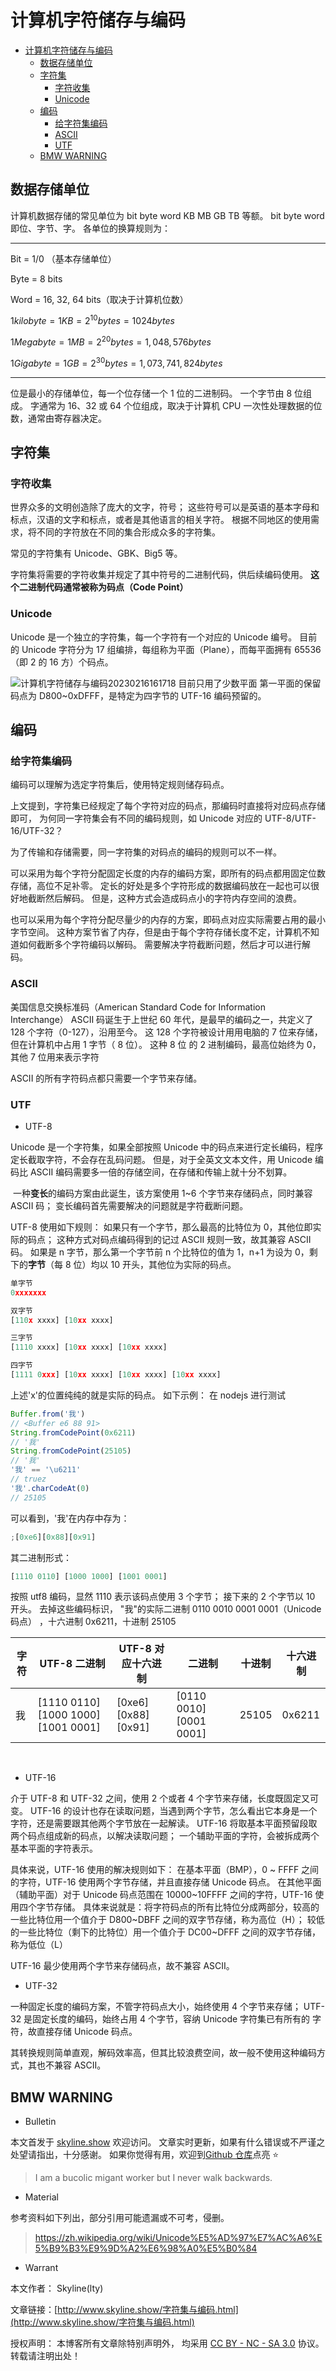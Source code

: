 # 计算机字符储存与编码

<!-- @import "[TOC]" {cmd="toc" depthFrom=1 depthTo=6 orderedList=false} -->

<!-- code_chunk_output -->

- [计算机字符储存与编码](#计算机字符储存与编码)
  - [数据存储单位](#数据存储单位)
  - [字符集](#字符集)
    - [字符收集](#字符收集)
    - [Unicode](#unicode)
  - [编码](#编码)
    - [给字符集编码](#给字符集编码)
    - [ASCII](#ascii)
    - [UTF](#utf)
  - [BMW WARNING](#bmw-warning)

<!-- /code_chunk_output -->

## 数据存储单位

计算机数据存储的常见单位为 bit byte word KB MB GB TB 等额。
bit byte word 即位、字节、字。
各单位的换算规则为：

---

Bit = 1/0 （基本存储单位）

Byte = 8 bits

Word = 16, 32, 64 bits（取决于计算机位数）

$1 kilobyte = 1 KB = 2^{10} bytes = 1024 bytes$

$1 Megabyte = 1 MB = 2^{20} bytes = 1,048,576 bytes$

$1 Gigabyte = 1 GB = 2^{30} bytes = 1,073,741,824 bytes$

---

位是最小的存储单位，每一个位存储一个 1 位的二进制码。
一个字节由 8 位组成。
字通常为 16、32 或 64 个位组成，取决于计算机 CPU 一次性处理数据的位数，通常由寄存器决定。

## 字符集

### 字符收集

世界众多的文明创造除了庞大的文字，符号；
这些符号可以是英语的基本字母和标点，汉语的文字和标点，或者是其他语言的相关字符。
根据不同地区的使用需求，将不同的字符放在不同的集合形成众多的字符集。

常见的字符集有 Unicode、GBK、Big5 等。

字符集将需要的字符收集并规定了其中符号的二进制代码，供后续编码使用。
**这个二进制代码通常被称为码点（Code Point）**

### Unicode

Unicode 是一个独立的字符集，每一个字符有一个对应的 Unicode 编号。
目前的 Unicode 字符分为 17 组编排，每组称为平面（Plane），而每平面拥有 65536（即 2 的 16 方）个码点。

![计算机字符储存与编码20230216161718](https://raw.githubusercontent.com/skylinety/blog-pics/master/imgs/%E8%AE%A1%E7%AE%97%E6%9C%BA%E5%AD%97%E7%AC%A6%E5%82%A8%E5%AD%98%E4%B8%8E%E7%BC%96%E7%A0%8120230216161718.png)
目前只用了少数平面
第一平面的保留码点为 D800~0xDFFF，是特定为四字节的 UTF-16 编码预留的。

## 编码

### 给字符集编码

编码可以理解为选定字符集后，使用特定规则储存码点。

上文提到，字符集已经规定了每个字符对应的码点，那编码时直接将对应码点存储即可，
为何同一字符集会有不同的编码规则，如 Unicode 对应的 UTF-8/UTF-16/UTF-32？

为了传输和存储需要，同一字符集的对码点的编码的规则可以不一样。

可以采用为每个字符分配固定长度的内存的编码方案，即所有的码点都用固定位数存储，高位不足补零。
定长的好处是多个字符形成的数据编码放在一起也可以很好地截断然后解码。
但是，这种方式会造成码点小的字符内存空间的浪费。

也可以采用为每个字符分配尽量少的内存的方案，即码点对应实际需要占用的最小字节空间。
这种方案节省了内存，但是由于每个字符存储长度不定，计算机不知道如何截断多个字符编码以解码。
需要解决字符截断问题，然后才可以进行解码。

### ASCII

美国信息交换标准码（American Standard Code for Information Interchange）
ASCII 码诞生于上世纪 60 年代，是最早的编码之一，共定义了 128 个字符（0-127），沿用至今。
这 128 个字符被设计用用电脑的 7 位来存储，但在计算机中占用 1 字节（ 8 位）。
这种 8 位 的 2 进制编码，最高位始终为 0，其他 7 位用来表示字符

ASCII 的所有字符码点都只需要一个字节来存储。

### UTF

- UTF-8

Unicode 是一个字符集，如果全部按照 Unicode 中的码点来进行定长编码，程序定长截取字符，不会存在乱码问题。
但是，对于全英文文本文件，用 Unicode 编码比 ASCII 编码需要多一倍的存储空间，在存储和传输上就十分不划算。

​ 一种**变长**的编码方案由此诞生，该方案使用 1~6 个字节来存储码点，同时兼容 ASCII 码；
​ 变长编码首先需要解决的问题就是字符截断问题。

UTF-8 使用如下规则：
如果只有一个字节，那么最高的比特位为 0，其他位即实际的码点；
这种方式对码点编码得到的记过 ASCII 规则一致，故其兼容 ASCII 码。
如果是 n 字节，那么第一个字节前 n 个比特位的值为 1，n+1 为设为 0，剩下的**字节**（每 8 位）均以 10 开头，其他位为实际的码点。

```jsx
单字节
0xxxxxxx

双字节
[110x xxxx] [10xx xxxx]

三字节
[1110 xxxx] [10xx xxxx] [10xx xxxx]

四字节
[1111 0xxx] [10xx xxxx] [10xx xxxx] [10xx xxxx]
```

上述'x'的位置纯纯的就是实际的码点。
如下示例：
在 nodejs 进行测试

```jsx
Buffer.from('我')
// <Buffer e6 88 91>
String.fromCodePoint(0x6211)
// '我'
String.fromCodePoint(25105)
// '我'
'我' == '\u6211'
// truez
'我'.charCodeAt(0)
// 25105
```

可以看到，'我'在内存中存为：

```jsx
;[0xe6][0x88][0x91]
```

其二进制形式：

```jsx
[1110 0110] [1000 1000] [1001 0001]
```

按照 utf8 编码，显然 1110 表示该码点使用 3 个字节；
接下来的 2 个字节以 10 开头。
去掉这些编码标识，
"我"的实际二进制 0110 0010 0001 0001（Unicode 码点） ，十六进制 0x6211，十进制 25105

| 字符 | UTF-8 二进制                        | UTF-8 对应十六进制   | 二进制                  | 十进制 | 十六进制 |
| ---- | ----------------------------------- | -------------------- | ----------------------- | ------ | -------- |
| 我   | [1110 0110] [1000 1000] [1001 0001] | [0xe6] [0x88] [0x91] | [0110 0010] [0001 0001] | 25105  | 0x6211   |

​

- UTF-16

介于 UTF-8 和 UTF-32 之间，使用 2 个或者 4 个字节来存储，长度既固定又可变。
UTF-16 的设计也存在读取问题，当遇到两个字节，怎么看出它本身是一个字符，还是需要跟其他两个字节放在一起解读。
UTF-16 将取基本平面预留段取两个码点组成新的码点，以解决读取问题；
一个辅助平面的字符，会被拆成两个基本平面的字符表示。

具体来说，UTF-16 使用的解决规则如下：
在基本平面（BMP），0 ~ FFFF 之间的字符，UTF-16 使用两个字节存储，并且直接存储 Unicode 码点。
在其他平面（辅助平面）对于 Unicode 码点范围在 10000~10FFFF 之间的字符，UTF-16 使用四个字节存储。
具体来说就是：将字符码点的所有比特位分成两部分，较高的一些比特位用一个值介于 D800~DBFF 之间的双字节存储，称为高位（H）；
较低的一些比特位（剩下的比特位）用一个值介于 DC00~DFFF 之间的双字节存储，称为低位（L）

UTF-16 最少使用两个字节来存储码点，故不兼容 ASCII。

- UTF-32

一种固定长度的编码方案，不管字符码点大小，始终使用 4 个字节来存储；
UTF-32 是固定长度的编码，始终占用 4 个字节，容纳 Unicode 字符集已有所有的 字符，故直接存储 Unicode 码点。

其转换规则简单直观，解码效率高，但其比较浪费空间，故一般不使用这种编码方式，其也不兼容 ASCII。

## BMW WARNING

- Bulletin

本文首发于 [skyline.show](http://www.skyline.show) 欢迎访问。
文章实时更新，如果有什么错误或不严谨之处望请指出，十分感谢。
如果你觉得有用，欢迎到[Github 仓库](https://github.com/skylinety/Blog)点亮 ⭐️

> I am a bucolic migant worker but I never walk backwards.

- Material

参考资料如下列出，部分引用可能遗漏或不可考，侵删。

> https://zh.wikipedia.org/wiki/Unicode%E5%AD%97%E7%AC%A6%E5%B9%B3%E9%9D%A2%E6%98%A0%E5%B0%84

- Warrant

本文作者： Skyline(lty)

文章链接：[http://www.skyline.show/字符集与编码.html](http://www.skyline.show/字符集与编码.html)

授权声明： 本博客所有文章除特别声明外， 均采用 [CC BY - NC - SA 3.0](https://creativecommons.org/licenses/by-nc-sa/3.0/deed.zh) 协议。 转载请注明出处！
